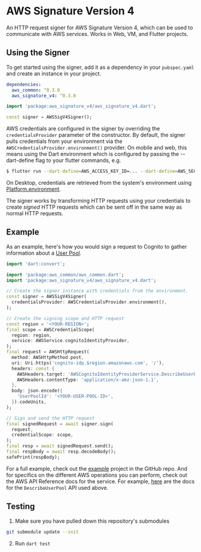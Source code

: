# AWS Signature Version 4

An HTTP request signer for AWS Signature Version 4, which can be used to communicate with AWS services. Works in Web, VM, and Flutter projects.

## Using the Signer

To get started using the signer, add it as a dependency in your `pubspec.yaml` and create an instance in your project.

```yaml
dependencies:
  aws_common: ^0.3.0
  aws_signature_v4: ^0.3.0
```

```dart
import 'package:aws_signature_v4/aws_signature_v4.dart';

const signer = AWSSigV4Signer();
```

AWS credentials are configured in the signer by overriding the `credentialsProvider` parameter of the constructor. By default, the signer 
pulls credentials from your environment via the `AWSCredentialsProvider.environment()` provider. On mobile and web, this means using 
the Dart environment which is configured by passing the --dart-define flag to your flutter commands, e.g.

```sh
$ flutter run --dart-define=AWS_ACCESS_KEY_ID=... --dart-define=AWS_SECRET_ACCESS_KEY=...
```

On Desktop, credentials are retrieved from the system's environment using [Platform.environment](https://api.dart.dev/stable/dart-io/Platform/environment.html).

The signer works by transforming HTTP requests using your credentials to create _signed_ HTTP requests which can be sent off in the
same way as normal HTTP requests.

## Example

As an example, here's how you would sign a request to Cognito to gather information about a [User Pool](https://docs.aws.amazon.com/cognito/latest/developerguide/cognito-user-identity-pools.html).

```dart
import 'dart:convert';

import 'package:aws_common/aws_common.dart';
import 'package:aws_signature_v4/aws_signature_v4.dart';

// Create the signer instance with credentials from the environment.
const signer = AWSSigV4Signer(
  credentialsProvider: AWSCredentialsProvider.environment(),
);

// Create the signing scope and HTTP request
const region = '<YOUR-REGION>';
final scope = AWSCredentialScope(
  region: region,
  service: AWSService.cognitoIdentityProvider,
);
final request = AWSHttpRequest(
  method: AWSHttpMethod.post,
  uri: Uri.https('cognito-idp.$region.amazonaws.com', '/'),
  headers: const {
    AWSHeaders.target: 'AWSCognitoIdentityProviderService.DescribeUserPool',
    AWSHeaders.contentType: 'application/x-amz-json-1.1',
  },
  body: json.encode({
    'UserPoolId': '<YOUR-USER-POOL-ID>',
  }).codeUnits,
);

// Sign and send the HTTP request
final signedRequest = await signer.sign(
  request,
  credentialScope: scope,
);
final resp = await signedRequest.send();
final respBody = await resp.decodeBody();
safePrint(respBody);
```

For a full example, check out the [example](https://github.com/aws-amplify/amplify-flutter/tree/main/packages/aws_signature_v4/example) project in the GitHub repo. 
And for specifics on the different AWS operations you can perform, check out the AWS API Reference docs for the service. For example, 
[here](https://docs.aws.amazon.com/cognito-user-identity-pools/latest/APIReference/API_DescribeUserPool.html) are the docs for the `DescribeUserPool` API used above.

## Testing

1. Make sure you have pulled down this repository's submodules

```bash
git submodule update --init
```

2. Run `dart test`
